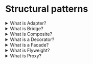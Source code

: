 # Structural patterns

<details>
  <summary>What is Adapter?</summary>

The adapter is a structural design pattern that allows objects with incompatible interfaces to collaborate.

Applicability:

- Use the adapter when you want to use some existing class, but its interface is not compatible with the rest of your code.
- Use the pattern for reusing several existing subclasses that lack some functionality, and there is not possible to add it in the superclass.

Prons:

- Single Responsibility Principle. You can separate the interface or data conversion code from the primary business logic of the program.
- Open/Closed Principle. You can introduce new types of adapters into the program without breaking the existing client code, as long as they work with the adapters through the client interface.

Cons:

- The overall complexity of the code increases because it requires introducing a set of new interfaces and classes. From time to time, changing into service is an easier way.

[More >>](https://refactoring.guru/design-patterns/adapter)

</details>

<details>
  <summary>What is Bridge?</summary>

The Bridge is a structural design pattern that lets you split a large class or a set of closely related classes into two separate hierarchies - abstraction and implementation - their implementation independent of each other.

Applicability:

- Use the Bridge pattern when you want to divide and organize a class with several functional variants (for example, if the implemented class can work with various database servers).
- Use the pattern when you need to extend a class in several orthogonal (independent) dimensions.
- Use the Bridge if you need to be able to switch implementations at runtime.

Prons:

- You can create platform-independent classes and apps.
- The client code works with high-level abstractions.
- Open/Closed Principle. You can introduce new abstractions and implementations independently from each other.
- Single Responsibility Principle. You can focus on high-level logic in the abstraction and on platform details in the implementation.

Cons:

- You might make the code more complicated by applying the pattern to a highly cohesive class.

[More >>](https://refactoring.guru/design-patterns/bridge)

</details>

<details>
  <summary>What is Composite?</summary>

Composite is a structural design pattern that lets you compose objects into tree structures and then work with these structures as if they were individual objects.

Applicability:

- Use the Composite pattern when you have to implement a tree-like object structure.
- Use it when you want the client code to treat both simple and complex elements uniformly.

Prons:

- It is possible to work with complex tree structures more conveniently: use polymorphism and recursion to your advantage.
- Open/Closed Principle. You can introduce new element types into the app without breaking the existing code, which now works with the object tree.

Cons:

- It is difficult to provide a shared interface for classes whose functionality differs too much. In base scenarios, there is possible to overgeneralize the component interface, making it harder to comprehend.

[More >>](https://refactoring.guru/design-patterns/composite)

</details>

<details>
  <summary>What is a Decorator?</summary>

The decorator is a structural design pattern that lets you attach new behaviours to objects by placing these objects inside specialized wrapper objects that contain the behaviours.

Applicability:

- Use the Decorator pattern when it is possible to increase behaviours at runtime without breaking the code that uses these objects.
- Use it when it is impossible to extend behaviour using inheritance.

Prons:

- It is possible to extend a behaviour without making a new subclass.
- It is possible to add or remove responsibilities from an object at runtime.
- It is possible to combine several behaviours by wrapping an object into multiple decorators.
- Single Responsibility Principle. You can divide a monolithic class that implements many possible variants of behaviour into several smaller ones.

Cons:

- It is hard to remove a specific wrapper from the wrappers stack.
- It is hard to implement a decorator with independent behaviour from the stack.
- The initial configuration code of layers might look pretty ugly.

[More >>](https://refactoring.guru/design-patterns/decorator)

</details>

<details>
  <summary>What is a Facade?</summary>

It is a structural design pattern that provides a simplified interface to a library, a framework, or any other complex set of classes.

Applicability:

- Use the Facade pattern when you need to have a limited but straightforward interface to a complex subsystem.
- Use the Facade when you want to structure a subsystem into layers.

Prons:

- It is possible to isolate your code from the complexity of a subsystem.
  Cons:
- A facade can become a god object coupled to all classes of an app.

[More >>](https://refactoring.guru/design-patterns/facade)

</details>

<details>
  <summary>What is Flyweight?</summary>

Flyweight is a structural design pattern that lets you fit more objects into the available amount of RAM by sharing common parts of the state between multiple exemplars instead of keeping all of the data in each object.

Applicability:

- Use the Flyweight pattern only when it is needed to optimize used RAM.

Prons:

- It is possible to save lots of RAM, assuming your program has tons of similar objects.

Cons:

- It is possible to trade RAM over CPU cycles when some context data needs recalculation each time somebody calls a flyweight method.
- The code becomes much more complicated. New team members will always be wondering about the state.

[More >>](https://refactoring.guru/design-patterns/flyweight)

</details>

<details>
  <summary>What is Proxy?</summary>

Proxy is a structural design pattern that provides a substitute or placeholder for another object. A proxy controls access to the original one, allowing it to perform something either before or after the request gets through to the original one.

Applicability:

- Lazy initialization.
- Access control (protection proxy).
- Logging requests (logging proxy).
- Caching request results (caching proxy).
- Smart reference.

Prons:

- It is possible to control the service object without clients knowing about it.
- It is possible to manage the lifecycle of the service object when clients do not care about it.
- The proxy works even if the service object is not ready or is not available.
- Open/Closed Principle. You can introduce new proxies without changing the service or clients.

Cons:

- The code may become more complicated since you need to introduce a lot of new classes.

[More >>](https://refactoring.guru/design-patterns/proxy)

</details>
